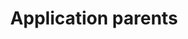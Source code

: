 ---
lang: fr
title: Application parents
image: ../static/images/cards/icon-bulk.png
imageAlt: Test
description: Les parents ont tout oublié en rentrant à la maison ?Heureusement, Kidola offre un résumé de la journée des enfants. Ils peuvent même vous déclarer des absences ou vous contacter.
---